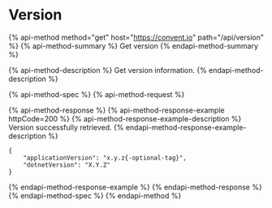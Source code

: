 # Version

{% api-method method="get" host="https://convent.io" path="/api/version" %}
{% api-method-summary %}
Get version
{% endapi-method-summary %}

{% api-method-description %}
Get version information.
{% endapi-method-description %}

{% api-method-spec %}
{% api-method-request %}

{% api-method-response %}
{% api-method-response-example httpCode=200 %}
{% api-method-response-example-description %}
Version successfully retrieved.
{% endapi-method-response-example-description %}

```
{
    "applicationVersion": "x.y.z{-optional-tag}",
    "dotnetVersion": "X.Y.Z"
}
```
{% endapi-method-response-example %}
{% endapi-method-response %}
{% endapi-method-spec %}
{% endapi-method %}



